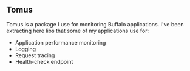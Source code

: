 ## Tomus

Tomus is a package I use for monitoring Buffalo applications. I've been extracting here libs that some of my applications use for:

- Application performance monitoring
- Logging
- Request tracing
- Health-check endpoint




